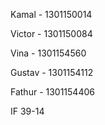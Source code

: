Kamal   - 1301150014


Victor  - 1301150084


Vina    - 1301154560


Gustav  - 1301154112


Fathur  - 1301154406

IF 39-14
